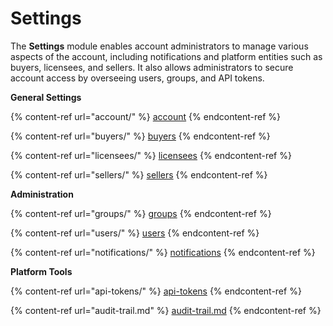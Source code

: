 # Settings

The **Settings** module enables account administrators to manage various aspects of the account, including notifications and platform entities such as buyers, licensees, and sellers. It also allows administrators to secure account access by overseeing users, groups, and API tokens.

**General Settings**

{% content-ref url="account/" %}
[account](account/)
{% endcontent-ref %}

{% content-ref url="buyers/" %}
[buyers](buyers/)
{% endcontent-ref %}

{% content-ref url="licensees/" %}
[licensees](licensees/)
{% endcontent-ref %}

{% content-ref url="sellers/" %}
[sellers](sellers/)
{% endcontent-ref %}

**Administration**

{% content-ref url="groups/" %}
[groups](groups/)
{% endcontent-ref %}

{% content-ref url="users/" %}
[users](users/)
{% endcontent-ref %}

{% content-ref url="notifications/" %}
[notifications](notifications/)
{% endcontent-ref %}

**Platform Tools**

{% content-ref url="api-tokens/" %}
[api-tokens](api-tokens/)
{% endcontent-ref %}

{% content-ref url="audit-trail.md" %}
[audit-trail.md](audit-trail.md)
{% endcontent-ref %}
